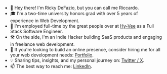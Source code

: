 - 👋 Hey there! I'm Ricky DeFazio, but you can call me Riccardo.
- 🎓 I'm a two-time university honors grad with over 5 years of experience in Web Development.
- 💼 I'm employed full-time by the great people over at [Hy-Vee](https://www.hy-vee.com/) as a Full Stack Software Engineer.
- 🛠️ On the side, I'm an Indie Hacker building SaaS products and engaging in freelance web development.
- 🚀 If you're looking to build an online presence, consider hiring me for all your web development needs: [Portfolio](https://rickydefazio.github.io).
- 💡 Sharing tips, insights, and my personal journey on: [Twitter / X](https://twitter.com/rickydefazio).
- 📫 The best way to reach me: [LinkedIn](https://linkedin.com/in/rickydefazio).
